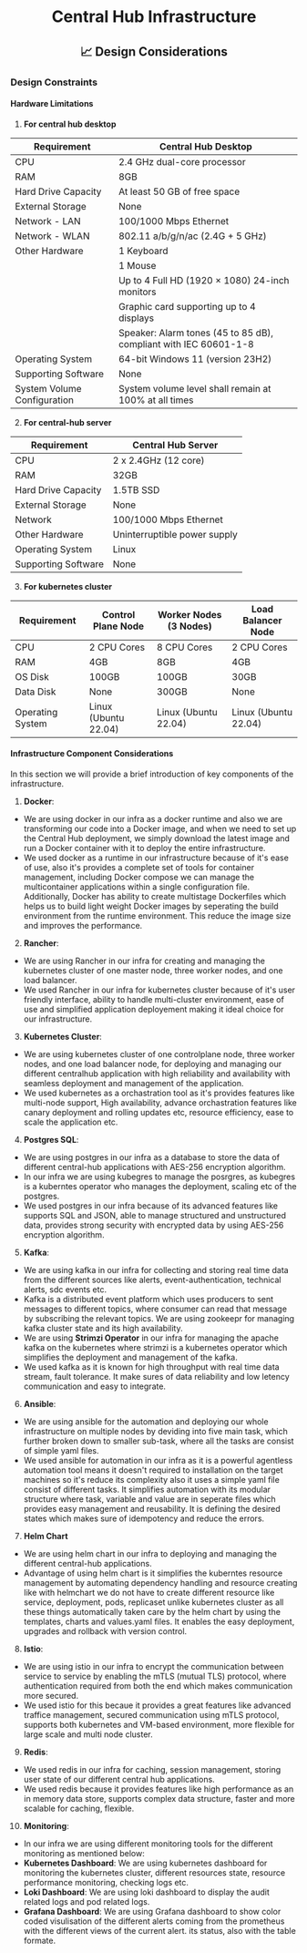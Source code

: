 <div align="center">
<h1>Central Hub Infrastructure</h1>
<h2> 📈 Design Considerations </h2>
</div>

### Design Constraints

#### Hardware Limitations

1. **For central hub desktop**

| Requirement  | Central Hub Desktop |
| ------------- | ------------- |
| CPU  | 2.4 GHz dual-core processor  |
| RAM  | 8GB  |
| Hard Drive Capacity  | At least 50 GB of free space |
| External Storage  | None  |
| Network - LAN | 100/1000 Mbps Ethernet  |
| Network - WLAN | 802.11 a/b/g/n/ac (2.4G + 5 GHz)  |
| Other Hardware  | 1 Keyboard  |
|| 1 Mouse  |
|| Up to 4 Full HD (1920 × 1080) 24-inch monitors |
|| Graphic card supporting up to 4 displays |
|| Speaker: Alarm tones (45 to 85 dB), compliant with IEC 60601-1-8 |
| Operating System  | 64-bit Windows 11 (version 23H2)  |
| Supporting Software  | None  |
| System Volume Configuration	| System volume level shall remain at 100% at all times |

2. **For central-hub server**

| Requirement  | Central Hub Server |
| ------------- | ------------- |
| CPU  | 2 x 2.4GHz (12 core)  |
| RAM  | 32GB  |
| Hard Drive Capacity  | 1.5TB SSD  |
| External Storage  | None  |
| Network  | 100/1000 Mbps Ethernet  |
| Other Hardware  | Uninterruptible power supply  |
| Operating System  | Linux  |
| Supporting Software  | None  |

3. **For kubernetes cluster**

| Requirement  | Control Plane Node | Worker Nodes (3 Nodes) | Load Balancer Node |
| ------------- | ------------- | ------------- | ------------- |
| CPU  | 2 CPU Cores  | 8 CPU Cores  | 2 CPU Cores  |
| RAM  | 4GB  | 8GB  | 4GB  |
| OS Disk  | 100GB  | 100GB  | 30GB  |
| Data Disk  | None  | 300GB | None |
| Operating System  | Linux (Ubuntu 22.04) | Linux (Ubuntu 22.04)| Linux (Ubuntu 22.04)|

#### Infrastructure Component Considerations

In this section we will provide a brief introduction of key components of the infrastructure.

1. **Docker**:

- We are using docker in our infra as a docker runtime and also we are transforming our code into a Docker image, and when we need to set up the Central Hub deployment, we simply download the latest image and 
  run a Docker container with it to deploy the entire infrastructure.
- We used docker as a runtime in our infrastructure because of it's ease of use, also it's provides a complete set of tools for container management, including Docker compose we can manage the multicontainer 
  applications within a single configuration file. Additionally, Docker has ability to create multistage Dockerfiles which helps us to build light weight Docker images by seperating the build environment from 
  the runtime environment. This reduce the image size and improves the performance.

2. **Rancher**:

- We are using Rancher in our infra for creating and managing the kubernetes cluster of one master node, three worker nodes, and one load balancer.
- We used Rancher in our infra for kubernetes cluster because of it's user friendly interface, ability to handle multi-cluster environment, ease of use and simplified application deployement making it ideal 
  choice for our infrastructure.

3. **Kubernetes Cluster**:
- We are using kubernetes cluster of one controlplane node, three worker nodes, and one load balancer node, for deploying and managing our different centralhub application with high reliability and availability    with seamless deployment and management of the application.
- We used kubernetes as a orchastration tool as it's provides features like multi-node support, High availability, advance orchastration features like canary deployment and rolling updates etc, resource 
  efficiency, ease to scale the application etc.

4. **Postgres SQL**:
- We are using postgres in our infra as a database to store the data of different central-hub applications with AES-256 encryption algorithm.
- In our infra we are using kubegres to manage the posrgres, as kubegres is a kuberntes operator who manages the deployment, scaling etc of the postgres.
- We used postgres in our infra because of its advanced features like supports SQL and JSON, able to manage structured and unstructured data, provides strong security with encrypted data by using AES-256 
  encryption algorithm. 

5. **Kafka**:
- We are using kafka in our infra for collecting and storing real time data from the different sources like alerts, event-authentication, technical alerts, sdc events etc.
- Kafka is a distributed event platform which uses producers to sent messages to different topics, where consumer can read that message by subscribing the relevant topics. We are using zookeepr for managing 
  kafka cluster state and its high availability.
- We are using **Strimzi Operator** in our infra for managing the apache kafka on the kubernetes where strimzi is a kubernetes operator which simplifies the deployment and management of the kafka.
- We used kafka as it is known for high throughput with real time data stream, fault tolerance. It make sures of data reliability and low letency communication and easy to integrate.

6. **Ansible**:
- We are using ansible for the automation and deploying our whole infrastructure on multiple nodes by deviding into five main task, which further broken down to smaller sub-task, where all the tasks are consist 
  of simple yaml files.
- We used ansible for automation in our infra as it is a powerful agentless automation tool means it doesn't required to installation on the target machines so it's reduce its complexity also it uses a simple 
  yaml file consist of different tasks. It simplifies automation with its modular structure where task, variable and value are in seperate files which provides easy management and reusability. It is defining the 
  desired states which makes sure of idempotency and reduce the errors.

7. **Helm Chart**
- We are using helm chart in our infra to deploying and managing the different central-hub applications.
- Advantage of using helm chart is it simplifies the kuberntes resource management by automating dependency handling and resource creating like with helmchart we do not have to create different resource like 
  service, deployment, pods, replicaset unlike kubernetes cluster as all these things automatically taken care by the helm chart by using the templates, charts and values.yaml files. It enables the easy 
  deployment, upgrades and rollback with version control.

8. **Istio**:
- We are using istio in our infra to encrypt the communication between service to service by enabling the mTLS (mutual TLS) protocol, where authentication required from both the end which makes communication 
  more secured.
- We used istio for this becaue it provides a great features like advanced traffice management, secured communication using mTLS protocol, supports both kubernetes and VM-based environment, more flexible for 
  large scale and multi node cluster.

9. **Redis**:
- We used redis in our infra for caching, session management, storing user state of our different central hub applications.
- We used redis because it provides features like high performance as an in memory data store, supports complex data structure, faster and more scalable for caching, flexible.

10. **Monitoring**:
- In our infra we are using different monitoring tools for the different monitoring as mentioned below:
- **Kubernetes Dashboard**: We are using kubernetes dashboard for monitoring the kubernetes cluster, different resources state, resource performance monitoring, checking logs etc.
- **Loki Dashboard**: We are using loki dashboard to display the audit related logs and pod related logs.
- **Grafana Dashboard**: We are using Grafana dashboard to show color coded visulisation of the different alerts coming from the prometheus with the different views of the current alert. its status, also with 
  the table formate.
